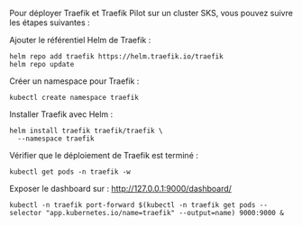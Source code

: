 Pour déployer Traefik et Traefik Pilot sur un cluster SKS, vous pouvez suivre les étapes suivantes :

Ajouter le référentiel Helm de Traefik :

```
helm repo add traefik https://helm.traefik.io/traefik
helm repo update
```

Créer un namespace pour Traefik :
```
kubectl create namespace traefik
```

Installer Traefik avec Helm :
```
helm install traefik traefik/traefik \
  --namespace traefik
```

Vérifier que le déploiement de Traefik est terminé :

```
kubectl get pods -n traefik -w
```

Exposer le dashboard sur : http://127.0.0.1:9000/dashboard/
```
kubectl -n traefik port-forward $(kubectl -n traefik get pods --selector "app.kubernetes.io/name=traefik" --output=name) 9000:9000 &
```

